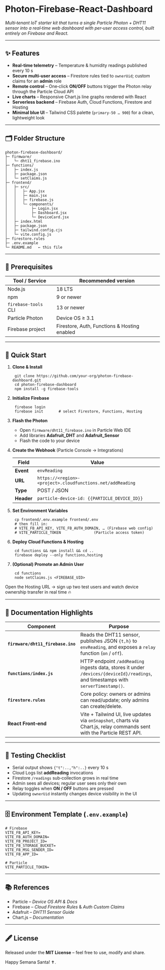 # Photon‑Firebase‑React‑Dashboard

*Multi‑tenant IoT starter kit that turns a single Particle Photon + DHT11 sensor into a real‑time web dashboard with per‑user access control, built entirely on Firebase and React.*


---

## ✨ Features
- **Real‑time telemetry** – Temperature & humidity readings published every 10 s  
- **Secure multi‑user access** – Firestore rules tied to `ownerUid`; custom claims for an **admin** role  
- **Remote control** – One‑click **ON/OFF** buttons trigger the Photon relay through the Particle Cloud API  
- **Live charts** – Responsive Chart.js line graphs rendered with React  
- **Serverless backend** – Firebase Auth, Cloud Functions, Firestore and Hosting  
- **Minimal blue UI** – Tailwind CSS palette (`primary‑50 … 900`) for a clean, lightweight look  

---

## 🗂 Folder Structure
    photon-firebase-dashboard/
    ├─ firmware/
    │   └─ dht11_firebase.ino
    ├─ functions/
    │   ├─ index.js
    │   ├─ package.json
    │   └─ setClaims.js
    ├─ frontend/
    │   ├─ src/
    │   │   ├─ App.jsx
    │   │   ├─ main.jsx
    │   │   ├─ firebase.js
    │   │   └─ components/
    │   │       ├─ Login.jsx
    │   │       ├─ Dashboard.jsx
    │   │       └─ DeviceCard.jsx
    │   ├─ index.html
    │   ├─ package.json
    │   ├─ tailwind.config.cjs
    │   └─ vite.config.js
    ├─ firestore.rules
    ├─ .env.example
    └─ README.md   ← this file

---

## 🔧 Prerequisites
| Tool / Service | Recommended version |
|----------------|---------------------|
| Node.js        | 18 LTS |
| npm            | 9 or newer |
| `firebase-tools` CLI | 13 or newer |
| Particle Photon | Device OS ≥ 3.1 |
| Firebase project | Firestore, Auth, Functions & Hosting enabled |

---

## 🚀 Quick Start

1. **Clone & Install**

        git clone https://github.com/your-org/photon-firebase-dashboard.git
        cd photon-firebase-dashboard
        npm install -g firebase-tools

2. **Initialize Firebase**

        firebase login
        firebase init       # select Firestore, Functions, Hosting

3. **Flash the Photon**

   - Open `firmware/dht11_firebase.ino` in Particle Web IDE  
   - Add libraries **Adafruit_DHT** and **Adafruit_Sensor**  
   - Flash the code to your device  

4. **Create the Webhook** (Particle Console → Integrations)

   | Field  | Value |
   |--------|-------|
   | **Event** | `envReading` |
   | **URL** | `https://<region>-<project>.cloudfunctions.net/addReading` |
   | **Type** | POST / JSON |
   | **Header** | `particle-device-id: {{PARTICLE_DEVICE_ID}}` |

5. **Set Environment Variables**

        cp frontend/.env.example frontend/.env
        # then fill in:
        # VITE_FB_API_KEY, VITE_FB_AUTH_DOMAIN, … (Firebase web config)
        # VITE_PARTICLE_TOKEN               (Particle access token)

6. **Deploy Cloud Functions & Hosting**

        cd functions && npm install && cd ..
        firebase deploy --only functions,hosting

7. **(Optional) Promote an Admin User**

        cd functions
        node setClaims.js <FIREBASE_UID>

Open the Hosting URL → sign up two test users and watch device ownership transfer in real time 🔥

---

## 📄 Documentation Highlights

| Component | Purpose |
|-----------|---------|
| **`firmware/dht11_firebase.ino`** | Reads the DHT11 sensor, publishes JSON `{t,h}` to `envReading`, and exposes a `relay` function (`on` / `off`). |
| **`functions/index.js`** | HTTP endpoint `/addReading` ingests data, stores it under `/devices/{deviceId}/readings`, and timestamps with `serverTimestamp()`. |
| **`firestore.rules`** | Core policy: owners or admins can read/update; only admins can create/delete. |
| **React Front‑end** | Vite + Tailwind UI, live updates via `onSnapshot`, charts via Chart.js, relay commands sent with the Particle REST API. |

---

## 🧪 Testing Checklist
- Serial output shows `{"t":..,"h":..}` every 10 s  
- Cloud Logs list **addReading** invocations  
- Firestore `/readings` sub‑collection grows in real time  
- Admin sees all devices; regular user sees only their own  
- Relay toggles when **ON / OFF** buttons are pressed  
- Updating `ownerUid` instantly changes device visibility in the UI  

---

## 🗄 Environment Template (`.env.example`)
    # Firebase
    VITE_FB_API_KEY=
    VITE_FB_AUTH_DOMAIN=
    VITE_FB_PROJECT_ID=
    VITE_FB_STORAGE_BUCKET=
    VITE_FB_MSG_SENDER_ID=
    VITE_FB_APP_ID=

    # Particle
    VITE_PARTICLE_TOKEN=

---

## 📚 References
- Particle – *Device OS API & Docs*  
- Firebase – *Cloud Firestore Rules* & *Auth Custom Claims*  
- Adafruit – *DHT11 Sensor Guide*  
- Chart.js – *Documentation*  


---

## 🖋 License
Released under the **MIT License** – feel free to use, modify and share.  

Happy Semana Santa! ✝️.

